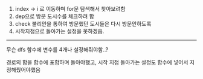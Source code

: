1. index -> i 로 이동하며 for문 탐색해서
   찾아보려함
2. dep으로 방문 도시수를 체크하려 함
3. check 불리안을 통하여 방문했던 도시들은 다시 방문안하도록
4. 시작지점으로 돌아가는 설정을 못하겠음.

---

무슨 dfs 함수에 변수를 4개나 설정해줘야함..?

경로의 합을 함수에 포함하며 돌아야했고, 시작 지접 돌아가는 설정도 함수에 넣어서 지정해줬어야했음

